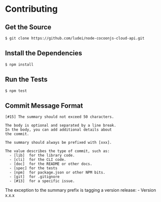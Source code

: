 # Contributing

## Get the Source

    $ git clone https://github.com/ludei/node-cocoonjs-cloud-api.git

## Install the Dependencies

    $ npm install

## Run the Tests

    $ npm test

## Commit Message Format

    [#15] The summary should not exceed 50 characters.

    The body is optional and separated by a line break.
    In the body, you can add additional details about
    the commit.

    The summary should always be prefixed with [xxx].

    The value describes the type of commit, such as:
      - [lib]  for the library code.
      - [cli]  for the CLI code.
      - [doc]  for the README or other docs.
      - [spec] for the tests
      - [npm]  for package.json or other NPM bits.
      - [git]  for .gitignore
      - [#13]  for a specific issue.

   The exception to the summary prefix is tagging a
   version release:
     - Version x.x.x
